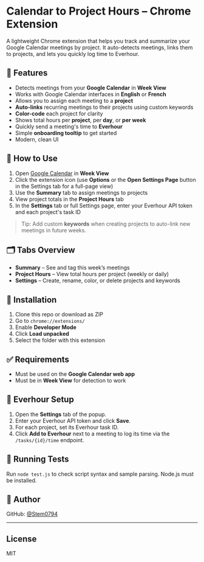 # Calendar to Project Hours – Chrome Extension

A lightweight Chrome extension that helps you track and summarize your Google Calendar meetings by project. It auto-detects meetings, links them to projects, and lets you quickly log time to Everhour.

## 🔧 Features

- Detects meetings from your **Google Calendar** in **Week View**
- Works with Google Calendar interfaces in **English** or **French**
- Allows you to assign each meeting to a **project**
- **Auto-links** recurring meetings to their projects using custom keywords
- **Color-code** each project for clarity
- Shows total hours per **project**, per **day**, or **per week**
- Quickly send a meeting's time to **Everhour**
- Simple **onboarding tooltip** to get started
- Modern, clean UI

## 🚀 How to Use

1. Open [Google Calendar](https://calendar.google.com) in **Week View**
2. Click the extension icon (use **Options** or the **Open Settings Page** button in the Settings tab for a full-page view)
3. Use the **Summary** tab to assign meetings to projects
4. View project totals in the **Project Hours** tab
5. In the **Settings** tab or full Settings page, enter your Everhour API token and each project's task ID
> Tip: Add custom **keywords** when creating projects to auto-link new meetings in future weeks.

## 🗂 Tabs Overview

- **Summary** – See and tag this week’s meetings
- **Project Hours** – View total hours per project (weekly or daily)
- **Settings** – Create, rename, color, or delete projects and keywords

## 💾 Installation

1. Clone this repo or download as ZIP
2. Go to `chrome://extensions/`
3. Enable **Developer Mode**
4. Click **Load unpacked**
5. Select the folder with this extension

## ✅ Requirements

- Must be used on the **Google Calendar web app**
- Must be in **Week View** for detection to work

## 🔑 Everhour Setup

1. Open the **Settings** tab of the popup.
2. Enter your Everhour API token and click **Save**.
3. For each project, set its Everhour task ID.
4. Click **Add to Everhour** next to a meeting to log its time via the `/tasks/{id}/time` endpoint.

## 🧪 Running Tests

Run `node test.js` to check script syntax and sample parsing. Node.js must be installed.

## 👤 Author
GitHub: [@Stem0794](https://github.com/Stem0794)

---

## License

MIT
